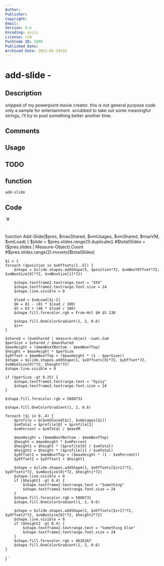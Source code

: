 ```yaml
---
Author: 
Publisher: 
Copyright: 
Email: 
Version: 0.6
Encoding: ascii
License: cc0
PoshCode ID: 1899
Published Date: 
Archived Date: 2011-01-14t22
---
```


# add-slide - 

## Description

snipped of my powerpoint movie creator. this is not general purpose code only a sample for entertainment. scrubbed to take out some meaningful strings, i’ll try to post something better another time.

## Comments



## Usage



## TODO



## function

`add-slide`

## Code

`#
 #
 function Add-Slide($pres, $maxShared, $vmUsages, $vmShared, $maxVM, $vmLoad) {
 	$slide = $pres.slides.range(1).duplicate()
 	#$totalSlides = ($pres.slides | Measure-Object).Count
 	#$pres.slides.range(2).moveto($totalSlides)
 
 	$i = 1
 	foreach ($position in $xOffsets[1..5]) {
 		$shape = $slide.shapes.addShape(5, $position*72, $vmBoxYOffset*72, $vmBoxSize[0]*72, $vmBoxSize[1]*72)
 
 		$shape.textframe2.textrange.text = "XXX"
 		$shape.textframe2.textrange.font.size = 24
 		$shape.line.visible = 0
 
 		$load = $vmLoad[$i-1]
 		$H = 81 - (81 * $load / 100)
 		$S = 63 + (46 * $load / 100)
 		$shape.fill.forecolor.rgb = From-Hsl $H $S 138
 
 		$shape.fill.OneColorGradient(1, 2, 0.6)
 		$i++
 	}
 
 	$shared = ($vmShared | measure-object -sum).Sum
 	$perSize = $shared / $maxShared
 	$maxHeight = ($memBoxYBottom - $memBoxYTop)
 	$height = $maxHeight * $perSize
 	$yOffset = $memBoxYTop + ($maxHeight * (1 - $perSize))
 	$shape = $slide.shapes.addShape(1, $xOffsets[0]*72, $yOffset*72, $vmBoxSize[0]*72, $height*72)
 	$shape.line.visible = 0
 
 	if ($perSize -gt 0.25) {
 		$shape.textframe2.textrange.text = "Xyzzy"
 		$shape.textframe2.textrange.font.size = 24
 	}
 
 	$shape.fill.forecolor.rgb = 5880731
 
 	$shape.fill.OneColorGradient(1, 2, 0.6)
 
 	foreach ($i in 0..4) {
 		$profile = @($vmShared[$i], $vmUsages[$i])
 		$vmTotal = $profile[0] + $profile[1]
 		$vmPercent = $vmTotal / $maxVM
 
 		$maxHeight = ($memBoxYBottom - $memBoxYTop)
 		$height = $maxHeight * $vmPercent
 		$height1 = $height * ($profile[0] / $vmTotal)
 		$height2 = $height * ($profile[1] / $vmTotal)
 		$yOffset1 = $memBoxYTop + ($maxHeight * (1 - $vmPercent))
 		$yOffset2 = $yOffset1 + $height1
 
 		$shape = $slide.shapes.addShape(1, $xOffsets[$i+1]*72, $yOffset1*72, $vmBoxSize[0]*72, $height1*72)
 		$shape.line.visible = 0
 		if ($height1 -gt 0.4) {
 			$shape.textframe2.textrange.text = "Something"
 			$shape.textframe2.textrange.font.size = 24
 		}
 		$shape.fill.forecolor.rgb = 5880731
 		$shape.fill.OneColorGradient(1, 2, 0.6)
 
 		$shape = $slide.shapes.addShape(1, $xOffsets[$i+1]*72, $yOffset2*72, $vmBoxSize[0]*72, $height2*72)
 		$shape.line.visible = 0
 		if ($height2 -gt 0.4) {
 			$shape.textframe2.textrange.text = "Something Else"
 			$shape.textframe2.textrange.font.size = 24
 		}
 		$shape.fill.forecolor.rgb = 4626167
 		$shape.fill.OneColorGradient(1, 2, 0.6)
 	}
 }
`

